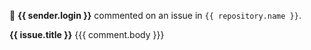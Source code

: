 💬 **{{ sender.login }}** commented on an issue in `{{ repository.name }}`.

**{{ issue.title }}**
{{{  comment.body  }}}